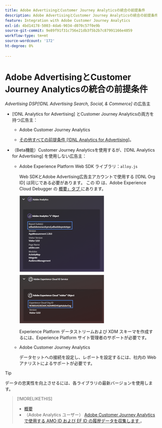 ```yaml
---
title: Adobe AdvertisingとCustomer Journey Analyticsの統合の前提条件
description: Adobe AdvertisingとCustomer Journey Analyticsの統合の前提条件
feature: Integration with Adobe Customer Journey Analytics
exl-id: 4bd14178-5003-4da6-9034-d070c57f0e9b
source-git-commit: 9e89f91f31c756e21db3f5b2b7c87991166e4859
workflow-type: tm+mt
source-wordcount: '172'
ht-degree: 0%

---
```


# Adobe AdvertisingとCustomer Journey Analyticsの統合の前提条件

*Advertising DSP[!DNL Advertising Search, Social, & Commerce]* の広告主

* [!DNL Analytics for Advertising] とCustomer Journey Analyticsの両方を持つ広告主：

   * Adobe Customer Journey Analytics<!-- any specific version? -->

   * [ その他すべての前提条件  [!DNL Analytics for Advertising]](/help/integrations/analytics/prerequisites.md)。

* （Beta機能）Customer Journey Analyticsを使用するが、[!DNL Analytics for Advertising] を使用しない広告主：

   * Adobe Experience Platform Web SDK ライブラリ：`alloy.js`

     Web SDKとAdobe Advertising広告主アカウントで使用する [!DNL Org ID] は同じである必要があります。 この ID は、Adobe Experience Cloud Debugger の [ 概要」タブ ](https://experienceleague.adobe.com/docs/debugger/using-v2/summary.html?lang=ja) にあります。

     ![Experience Cloud Debugger の概要画面 ](/help/integrations/assets/a4adc-debugger-summary.png)

     Experience Platform データストリームおよび XDM スキーマを作成するには、Experience Platform サイト管理者のサポートが必要です。

   * Adobe Customer Journey Analytics<!-- any specific version? -->

     データセットへの接続を設定し、レポートを設定するには、社内の Web アナリストによるサポートが必要です。

>[!TIP]
>
>データの忠実性を向上させるには、各ライブラリの最新バージョンを使用します。

>[!MORELIKETHIS]
>
>* [ 概要 ](overview.md)
>* （Adobe Analytics ユーザー） [Adobe Customer Journey Analyticsで使用する AMO ID および EF ID の履歴データを収集します ](/help/integrations/analytics/rvars-to-evars.md)。
